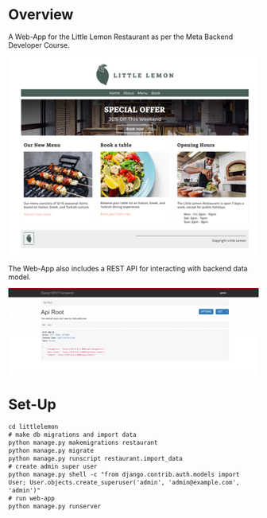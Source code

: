# Overview

A Web-App for the Little Lemon Restaurant as per the Meta Backend Developer Course.

![Home Page](report/LittleLemon_HomePage.png)

The Web-App also includes a REST API for interacting with backend data model.

![Rest API](report/API_HomePage.png)

# Set-Up

```
cd littlelemon
# make db migrations and import data
python manage.py makemigrations restaurant
python manage.py migrate
python manage.py runscript restaurant.import_data
# create admin super user
python manage.py shell -c "from django.contrib.auth.models import User; User.objects.create_superuser('admin', 'admin@example.com', 'admin')"
# run web-app
python manage.py runserver
```